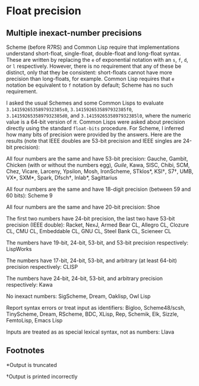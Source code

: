 # Float precision

## Multiple inexact-number precisions

Scheme (before R7RS) and Common Lisp require that implementations understand short-float, single-float, double-float and long-float syntax.  These are written by replacing the `e` of exponential notation with an `s`, `f`, `d`, or `l` respectively.  However, there is no requirement that any of these be distinct, only that they be consistent: short-floats cannot have more precision than long-floats, for example.  Common Lisp requires that `e` notation be equivalent to `f` notation by default; Scheme has no such requirement.

I asked the usual Schemes and some Common Lisps to evaluate `3.1415926535897932385s0`,  `3.1415926535897932385f0`, `3.1415926535897932385d0`, and `3.1415926535897932385l0`, where the numeric value is a 64-bit version of *π*.  Common Lisps were asked about precision directly using the standard `float-bits` procedure.  For Scheme, I inferred how many bits of precision were provided by the answers.  Here are the results (note that IEEE doubles are 53-bit precision and IEEE singles are 24-bit precision):

All four numbers are the same and have 53-bit precision:  Gauche, Gambit, Chicken (with or without the numbers egg)*, Guile*, Kawa, SISC, Chibi, SCM, Chez, Vicare, Larceny, Ypsilon, Mosh, IronScheme, STklos*, KSI†, S7†, UMB, VX*, SXM*, Spark, Dfsch†, Inlab*, Sagittarius

All four numbers are the same and have 18-digit precision (between 59 and 60 bits): Scheme 9

All four numbers are the same and have 20-bit precision: Shoe

The first two numbers have 24-bit precision, the last two have 53-bit precision (IEEE double):  Racket, NexJ, Armed Bear CL, Allegro CL, Clozure CL, CMU CL, Embeddable CL, GNU CL, Steel Bank CL, Scieneer CL

The numbers have 19-bit, 24-bit, 53-bit, and 53-bit precision respectively: LispWorks

The numbers have 17-bit, 24-bit, 53-bit, and arbitrary (at least 64-bit) precision respectively: CLISP

The numbers have 24-bit, 24-bit, 53-bit, and arbitrary precision respectively: Kawa

No inexact numbers: SigScheme, Dream, Oaklisp, Owl Lisp

Report syntax errors or treat input as identifiers:  Bigloo, Scheme48/scsh, TinyScheme, Dream, RScheme, BDC, XLisp, Rep, Schemik, Elk, Sizzle, FemtoLisp, Emacs Lisp

Inputs are treated as as special lexical syntax, not as numbers: Llava

## Footnotes

*Output is truncated

†Output is printed incorrectly
